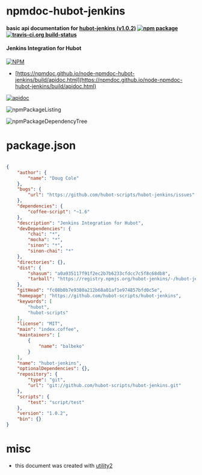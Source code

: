 # npmdoc-hubot-jenkins

#### basic api documentation for  [hubot-jenkins (v1.0.2)](https://github.com/hubot-scripts/hubot-jenkins)  [![npm package](https://img.shields.io/npm/v/npmdoc-hubot-jenkins.svg?style=flat-square)](https://www.npmjs.org/package/npmdoc-hubot-jenkins) [![travis-ci.org build-status](https://api.travis-ci.org/npmdoc/node-npmdoc-hubot-jenkins.svg)](https://travis-ci.org/npmdoc/node-npmdoc-hubot-jenkins)

#### Jenkins Integration for Hubot

[![NPM](https://nodei.co/npm/hubot-jenkins.png?downloads=true&downloadRank=true&stars=true)](https://www.npmjs.com/package/hubot-jenkins)

- [https://npmdoc.github.io/node-npmdoc-hubot-jenkins/build/apidoc.html](https://npmdoc.github.io/node-npmdoc-hubot-jenkins/build/apidoc.html)

[![apidoc](https://npmdoc.github.io/node-npmdoc-hubot-jenkins/build/screenCapture.buildCi.browser.%252Ftmp%252Fbuild%252Fapidoc.html.png)](https://npmdoc.github.io/node-npmdoc-hubot-jenkins/build/apidoc.html)

![npmPackageListing](https://npmdoc.github.io/node-npmdoc-hubot-jenkins/build/screenCapture.npmPackageListing.svg)

![npmPackageDependencyTree](https://npmdoc.github.io/node-npmdoc-hubot-jenkins/build/screenCapture.npmPackageDependencyTree.svg)



# package.json

```json

{
    "author": {
        "name": "Doug Cole"
    },
    "bugs": {
        "url": "https://github.com/hubot-scripts/hubot-jenkins/issues"
    },
    "dependencies": {
        "coffee-script": "~1.6"
    },
    "description": "Jenkins Integration for Hubot",
    "devDependencies": {
        "chai": "*",
        "mocha": "*",
        "sinon": "*",
        "sinon-chai": "*"
    },
    "directories": {},
    "dist": {
        "shasum": "a0a935117f91f2ec2b7b6233cfdcc7c5f8c68db8",
        "tarball": "https://registry.npmjs.org/hubot-jenkins/-/hubot-jenkins-1.0.2.tgz"
    },
    "gitHead": "fc08b0b7e9380a212b68a01af1e974857bfd0c5e",
    "homepage": "https://github.com/hubot-scripts/hubot-jenkins",
    "keywords": [
        "hubot",
        "hubot-scripts"
    ],
    "license": "MIT",
    "main": "index.coffee",
    "maintainers": [
        {
            "name": "balbeko"
        }
    ],
    "name": "hubot-jenkins",
    "optionalDependencies": {},
    "repository": {
        "type": "git",
        "url": "git://github.com/hubot-scripts/hubot-jenkins.git"
    },
    "scripts": {
        "test": "script/test"
    },
    "version": "1.0.2",
    "bin": {}
}
```



# misc
- this document was created with [utility2](https://github.com/kaizhu256/node-utility2)
